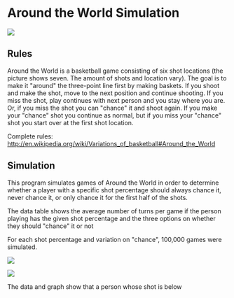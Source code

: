Around the World Simulation
===========================
![](https://raw.github.com/chazp/around_the_world/master/pictures/AroundtheWorld.PNG)

## Rules ##
Around the World is a basketball game consisting of six shot locations (the picture shows seven. The amount of shots and location vary). The goal is to make it "around" the three-point line first by making baskets. If you shoot and make the shot, move to the next position and continue shooting. If you miss the shot, play continues with next person and you stay where you are. Or, if you miss the shot you can "chance" it and shoot again. If you make your "chance" shot you continue as normal, but if you miss your "chance" shot you start over at the first shot location.

Complete rules:
http://en.wikipedia.org/wiki/Variations_of_basketball#Around_the_World

## Simulation ##
This program simulates games of Around the World in order to determine whether a player with a specific shot percentage should always chance it, never chance it, or only chance it for the first half of the shots. 

The data table shows the average number of turns per game if the person playing 
has the given shot percentage and the three options on whether they should "chance"
it or not

For each shot percentage and variation on "chance", 100,000 games were simulated.

![](https://raw.github.com/chazp/around_the_world/master/pictures/Data1.png)

![](https://raw.github.com/chazp/around_the_world/master/pictures/Data2.png)

The data and graph show that a person whose shot is below 

